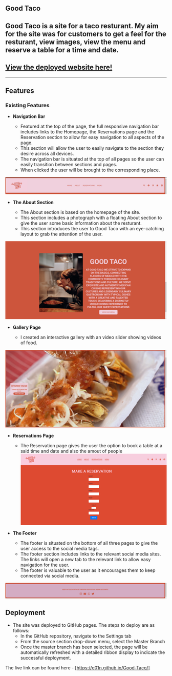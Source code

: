 ## Good Taco

 Good Taco is a site for a taco resturant. My aim for the site was for customers to get a feel for the resturant, view images, view the menu and reserve a table for a time and date.
---
## [View the deployed website here!](https://e01n.github.io/Good-Taco/)
---
## Features 


### Existing Features

- __Navigation Bar__

  - Featured at the top of the page, the full responsive navigation bar includes links to  the Homepage, the Reservations page and the Reservation section to allow for easy navigation to all aspects of the page.
  - This section will allow the user to easily navigate to the section they desire across all devices. 
  - The navigation bar is situated at the top of all pages so the user can easily transition between sections and pages.
  - When clicked the user will be brought to the corresponding place.

![Nav Bar](readme-media/Header.png)

- __The About Section__

  - The About section is based on the homepage of the site.
  - This section includes a photograph with a floating About section to give the user some basic information about the resturant. 
  - This section introduces the user to Good Taco with an eye-catching layout to grab the attention of the user.

![About Section](readme-media/About.png)

- __Gallery Page__

  - I created an interactive gallery with an video slider showing videos of food.

![Gallery Secton](readme-media/Gallery.png)

- __Reservations Page__

  - The Reservation page gives the user the option to book a table at a said time and date and also the amout of people
![Reservation Page](readme-media/reservations.png)

- __The Footer__ 

  - The footer is situated on the bottom of all three pages to give the user access to the social media tags.
  - The footer section includes links to the relevant social media sites. The links will open a new tab to the relevant link to allow easy navigation for the user. 
  - The footer is valuable to the user as it encourages them to keep connected via social media.

![Footer](readme-media/Footer.png)


## Deployment

- The site was deployed to GitHub pages. The steps to deploy are as follows: 
  - In the GitHub repository, navigate to the Settings tab 
  - From the source section drop-down menu, select the Master Branch
  - Once the master branch has been selected, the page will be automatically refreshed with a detailed ribbon display to indicate the successful deployment. 

The live link can be found here - [https://e01n.github.io/Good-Taco/]


